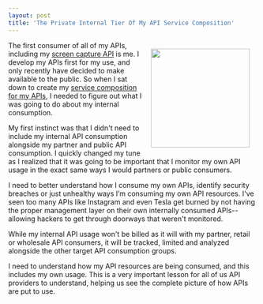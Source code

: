 ```yaml
---
layout: post
title: 'The Private Internal Tier Of My API Service Composition'
---
```

<p><img style="padding: 15px;" src="https://s3.amazonaws.com/kinlane-productions/bw-icons/bw-windows.jpg" alt="" width="200" align="right" /></p>
<p>The first consumer of all of my APIs, including my <a href="http://screen-capture.apievangelist.com/">screen capture API</a> is me. I develop my APIs first for my use, and only recently have decided to make available to the public. So when I sat down to create my <a href="http://apievangelist.com/2014/04/14/service-composition-for-my-screen-capture-api/">service composition for my APIs</a>, I needed to figure out what I was going to do about my internal consumption.</p>
<p>My first instinct was that I didn't need to include my internal API consumption alongside my partner and public API consumption. I quickly changed my tune as I realized that it was going to be important that I monitor my own API usage in the exact same ways I would partners or public consumers.</p>
<p>I need to better understand how I consume my own APIs, identify security breaches or just unhealthy ways I&rsquo;m consuming my own API resources. I've seen too many APIs like Instagram and even Tesla get burned by not having the proper management layer on their own internally consumed APIs--allowing hackers to get through doorways that weren't monitored.</p>
<p>While my internal API usage won't be billed as it will with my partner, retail or wholesale API consumers, it will be tracked, limited and analyzed alongside the other target API consumption groups.</p>
<p>I need to understand how my API resources are being consumed, and this includes my own usage. This is a very important lesson for all of us API providers to understand, helping us see the complete picture of how APIs are put to use.</p>